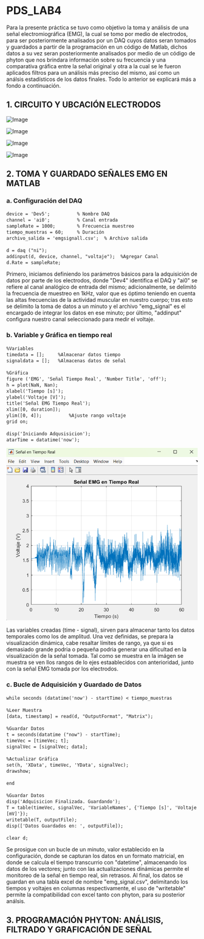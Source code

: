 # PDS_LAB4 

Para la presente práctica se tuvo como objetivo la toma y análisis de una señal electromiográfica (EMG), la cual se tomo por medio de electrodos, para ser posteriormente analisados por un DAQ cuyos datos seran tomados y guardados a partir de la programación en un código de Matlab, dichos datos a su vez seran posteriormente analisados por medio de un código de phyton que nos brindara información sobre su frecuencia y una comparativa gráfica entre la señal original y otra a la cual se le fueron aplicados filtros para un análisis más preciso del mismo, así como un análsis estadísticos de los datos finales. Todo lo anterior se explicará más a fondo a continuación.


## 1. CIRCUITO Y UBCACIÓN ELECTRODOS

![Image](Imagenes/circuito.png)

![Image](Imagenes/posicion1.png)

![Image](Imagenes/posicion2.png)

![Image](Imagenes/todo.png)

## 2. TOMA Y GUARDADO SEÑALES EMG EN MATLAB

### a. Configuración del DAQ

    device = 'Dev5';          % Nombre DAQ
    channel = 'ai0';          % Canal entrada
    sampleRate = 1000;        % Frecuencia muestreo
    tiempo_muestras = 60;     % Duración
    archivo_salida = 'emgsignall.csv';  % Archivo salida

    d = daq ("ni");                                
    addinput(d, device, channel, "voltaje");  %Agregar Canal
    d.Rate = sampleRate;


Primero, iniciamos definiendo los parámetros básicos para la adquisición de datos por parte de los electrodos, donde "Dev4" identifica el DAQ y "ai0" se refiere al canal analógico de entrada del mismo; adicionalmente, se delimitó la frecuencia de muestreo en 1kHz, valor que es óptimo teniendo en cuenta las altas frecuencias de la actividad muscular en nuestro cuerpo; tras esto se delimito la toma de datos a un minuto y el archivo "emg_signal" es el encargado de integrar los datos en ese minuto; por último, "addinput" configura nuestro canal seleccionado para medir el voltaje.

### b. Variable y Gráfica en tiempo real

    %Variables
    timedata = [];     %Almacenar datos tiempo
    signaldata = [];   %Almacenas datos de señal

    %Gráfica
    figure ('EMG', 'Señal Tiempo Real', 'Number Title', 'off');
    h = plot(NaN, Nan);
    xlabel('Tiempo [s]');
    ylabel('Voltaje [V]');
    title('Señal EMG Tiempo Real');
    xlim([0, duration]);
    ylim([0, 4]);          %Ajuste rango voltaje
    grid on;

    disp('Iniciando Adqusisicion');
    atarTime = datatime('now');

![Image](Imagenes/matlab.png)

Las variables creadas (time - signal), sirven para almacenar tanto los datos temporales como los de amplitud. Una vez definidas, se prepara la visualización dinámica, cabe resaltar límites de rango, ya que si es demasiado grande podria o pequeña podria generar una dificultad en la visualización de la señal tomada. Tal como se muestra en la imágen se muestra se ven llos rangos de lo ejes estaablecidos con anterioridad, junto con la señal EMG tomada por los electrodos.

### c. Bucle de Adquisición y Guardado de Datos

    while seconds (datatime('now') - startTime) < tiempo_muestras

    %Leer Muestra
    [data, timestamp] = read(d, "OutputFormat", "Matrix");

    %Guardar Datos
    t = seconds(datatime ("now") - startTime);
    timeVec = [timeVec; t];
    signalVec = [signalVec; data];

    %Actualizar Gráfica
    set(h, 'XData', timeVec, 'YData', signalVec);
    drawshow;

    end

    %Guardar Datos
    disp('Adquisicion Finalizada. Guardando');
    T = table(timeVec, signalVec, 'VariableNames', {'Tiempo [s]', 'Voltaje [mV]'});
    writetable(T, outputFile);
    disp(['Datos Guardados en: ', outputFile]);

    clear d;

Se prosigue con un bucle de un minuto, valor establecido en la configuración, donde se capturan los datos en un formato matricial, en donde se calcula el tiempo transcurrio con "datetime", almacenando los datos de los vectores; junto con las actualizaciones dinámicas permite el monitoreo de la señal en tiempo real, sin retrasos. Al final, los datos se guardan en una tabla excel de nombre "emg_signal.csv", delimitando los tiempos y voltajes en columnas respectivamente, el uso de "writetable" permite la compatibilidad con excel tanto con phyton, para su posterior análsis.

## 3. PROGRAMACIÓN PHYTON: ANÁLISIS, FILTRADO Y GRAFICACIÓN DE SEÑAL

